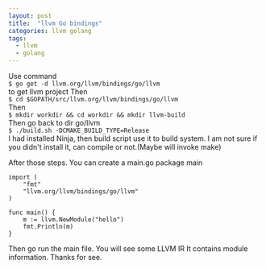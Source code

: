 ```yaml
---
layout: post
title:  "llvm Go bindings"
categories: llvm golang
tags:
  - llvm
  - golang
---
```


Use command<br>
`$ go get -d llvm.org/llvm/bindings/go/llvm`<br>
to get llvm project
Then<br>
`$ cd $GOPATH/src/llvm.org/llvm/bindings/go/llvm `  
Then  
`$ mkdir workdir && cd workdir && mkdir llvm-build`  
Then go back to dir go/llvm  
`$ ./build.sh -DCMAKE_BUILD_TYPE=Release`  
I had installed Ninja, then build script use it to build system.
I am not sure if you didn't install it, can compile or not.(Maybe will invoke make)

After those steps.
You can create a main.go
package main

```golang
import (
    "fmt"
    "llvm.org/llvm/bindings/go/llvm"
)

func main() {
    m := llvm.NewModule("hello")
    fmt.Println(m)
}
```

Then go run the main file.
You will see some LLVM IR
It contains module information.
Thanks for see.
